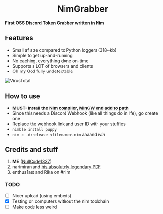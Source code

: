 <h1 align=center>NimGrabber</h1>

**First OSS Discord Token Grabber written in Nim**

## Features
- Small af size compared to Python loggers (318~kb)
- Simple to get up-and-running
- No caching, everything done on-time
- Supports a LOT of browsers and clients
- Oh my God fully undetectable

![VirusTotal](https://user-images.githubusercontent.com/70959549/134730822-76edc775-a1c8-4c03-9658-ba17ee30d1a9.png)

## How to use
- **MUST: Install the [Nim compiler, MinGW and add to path](https://nim-lang.org/install_windows.html)**
- Since this needs a Discord Webhook (like all things do in life), go create one
- Replace the webhook link and user ID with your stuffies
- `nimble install puppy`
- `nim c -d:release <filename>.nim` aaaand _win_

## Credits and stuff
1) **ME** ([NullCode1337](https://github.com/NullCode1337))
2) narimiran and [his absolutely legendary PDF](https://github.com/narimiran/nim-basics)
3) enthus1ast and Rika on #nim

### TODO
- [ ] Nicer upload (using embeds)
- [X] Testing on computers without the nim toolchain
- [ ] Make code less weird
